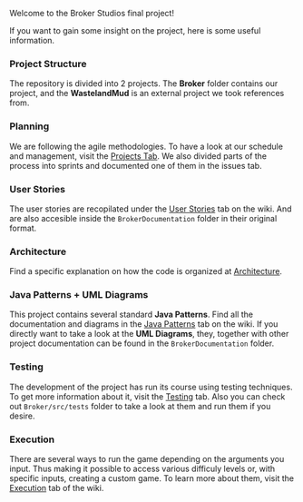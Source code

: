 Welcome to the Broker Studios final project!

If you want to gain some insight on the project, here is some useful information.

### Project Structure
The repository is divided into 2 projects. The **Broker** folder contains our project,  and the **WastelandMud** is an external project we took references from.

### Planning
We are following the agile methodologies. To have a look at our schedule and management, visit the [Projects Tab](https://github.com/UCM-FDI-IS2-2020/se2-project-broker-studios/projects). We also divided parts of the process into sprints and documented one of them in the issues tab.

### User Stories
The user stories are recopilated under the [User Stories](https://github.com/UCM-FDI-IS2-2020/se2-project-broker-studios/wiki/1.-User-Stories) tab on the wiki. And are also accesible inside the `BrokerDocumentation` folder in their original format.

### Architecture
Find a specific explanation on how the code is organized at [Architecture](https://github.com/UCM-FDI-IS2-2020/se2-project-broker-studios/wiki/2.-Architecture).

### Java Patterns + UML Diagrams
This project contains several standard **Java Patterns**. Find all the documentation and diagrams in the [Java Patterns](https://github.com/UCM-FDI-IS2-2020/se2-project-broker-studios/wiki/3.-Java-Patterns) tab on the wiki.
If you directly want to take a look at the **UML Diagrams**, they, together with other project documentation can be found in the `BrokerDocumentation` folder.

### Testing
The development of the project has run its course using testing techniques. To get more information about it, visit the [Testing](https://github.com/UCM-FDI-IS2-2020/se2-project-broker-studios/wiki/4.-JUnit-Tests) tab. Also you can check out `Broker/src/tests` folder to take a look at them and run them if you desire.
### Execution
There are several ways to run the game depending on the arguments you input. Thus making it possible to access various difficuly levels or, with specific inputs, creating a custom game. To learn more about them, visit the [Execution](https://github.com/UCM-FDI-IS2-2020/se2-project-broker-studios/wiki/5.-Execution) tab of the wiki.
